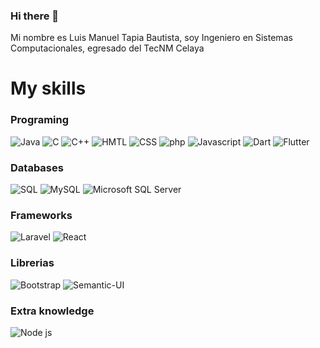 ### Hi there 👋
Mi nombre es Luis Manuel Tapia Bautista, soy Ingeniero en Sistemas Computacionales, egresado del TecNM Celaya

# My skills
### Programing
![Java](https://img.shields.io/static/v1?label=Programming%20Java&labelColor=white&message=Language&color=007396&logo=java&logoColor=007396)
![C](https://img.shields.io/static/v1?label=Programming%20C&labelColor=white&message=Language&color=A8B9CC&logo=c&logoColor=A8B9CC)
![C++](https://img.shields.io/static/v1?label=Programming%20C%2B%2B&labelColor=white&message=Language&color=00599C&logo=cplusplus&logoColor=00599C)
![HMTL](https://img.shields.io/static/v1?label=Programming%20HTML&labelColor=white&message=Language&color=E34F26&logo=html5&logoColor=E34F26)
![CSS](https://img.shields.io/static/v1?label=Programming%20CSS&labelColor=white&message=Language&color=1572B6&logo=css3&logoColor=1572B6)
![php](https://img.shields.io/static/v1?label=Programming%20PHP&labelColor=white&message=Language&color=8993be&logo=php&logoColor=8993be)
![Javascript](https://img.shields.io/static/v1?label=Programming%20JavaScript&labelColor=white&message=Language&color=F7DF1E&logo=javascript&logoColor=F7DF1E)
![Dart](https://img.shields.io/static/v1?label=Programming%20Dart&labelColor=white&message=Language&color=0175C2&logo=dart&logoColor=0175C2)
![Flutter](https://img.shields.io/static/v1?label=Programming%20Flutter&labelColor=white&message=Language&color=02569B&logo=flutter&logoColor=02569B)

### Databases
![SQL](https://img.shields.io/static/v1?label=Programming%20SQL&labelColor=white&message=Language&color=4479A1&logo=mysql&logoColor=4479A1)
![MySQL](https://img.shields.io/static/v1?label=MySQL&labelColor=white&message=DBMS&color=4479A1&logo=mysql&logoColor=4479A1)
![Microsoft SQL Server](https://img.shields.io/static/v1?label=Microsoft%20SQL%20Server&labelColor=white&message=DBMS&color=CC2927&logo=microsoftsqlserver&logoColor=CC2927)

### Frameworks
![Laravel](https://img.shields.io/static/v1?label=Laravel&labelColor=white&message=Framework&color=FF2D20&logo=laravel&logoColor=FF2D20)
![React](https://img.shields.io/static/v1?label=React&labelColor=white&message=Framework&color=61DAFB&logo=react&logoColor=#61DAFB)

### Librerias
![Bootstrap](https://img.shields.io/static/v1?label=Bootstrap&labelColor=white&message=Libreria&color=7952B3&logo=Bootstrap&logoColor=7952B3)
![Semantic-UI](https://img.shields.io/static/v1?label=Semantic-UI&labelColor=white&message=Libreria&color=35BDB2&logo=semanticuireact&logoColor=35BDB2)


### Extra knowledge
![Node js](https://img.shields.io/static/v1?label=Node.js&labelColor=white&message=Entorno&color=339933&logo=nodedotjs&logoColor=339933)




<!--
Here are some ideas to get you started:

- 🔭 I’m currently working on ...
- 🌱 I’m currently learning Javascript
- 👯 I’m looking to collaborate on ...
- 🤔 I’m looking for help with ...
- 💬 Ask me about ...
- 📫 How to reach me: ...
- 😄 Pronouns: ...
- ⚡ Fun fact: ...
-->
